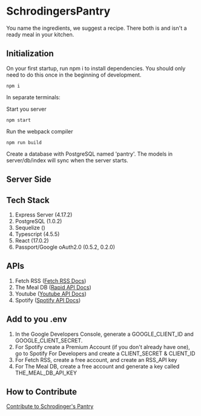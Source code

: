 # SchrodingersPantry
You name the ingredients, we suggest a recipe. There both is and isn't a ready meal in your kitchen.

## Initialization
On your first startup, run npm i to install dependencies. You should only need to do this once in the beginning of development.
```
npm i 
```

In separate terminals:

Start you server
``` 
npm start
```
Run the webpack compiler
```
npm run build
```
Create a database with PostgreSQL named 'pantry'. The models in server/db/index will sync when the server starts.

## Server Side

## Tech Stack

1. Express Server (4.17.2)
2. PostgreSQL (1.0.2)
3. Sequelize ()
4. Typescript (4.5.5)
5. React (17.0.2)
6. Passport/Google oAuth2.0 (0.5.2, 0.2.0)

## APIs

1. Fetch RSS ([Fetch RSS Docs](https://fetchrss.com/api)) 
2. The Meal DB ([Rapid API Docs](https://rapidapi.com/thecocktaildb/api/themealdb/))
3. Youtube ([Youtube API Docs](https://developers.google.com/youtube/v3))
4. Spotify ([Spotify API Docs](https://developer.spotify.com/documentation/web-playback-sdk/))

## Add to you .env

1. In the Google Developers Console, generate a GOOGLE_CLIENT_ID and GOOGLE_CLIENT_SECRET.
2. For Spotify create a Premium Account (if you don't already have one), go to Spotify For Developers and create a CLIENT_SECRET & CLIENT_ID
3. For Fetch RSS, create a free account, and create an RSS_API key
4. For The Meal DB, create a free account and generate a key called THE_MEAL_DB_API_KEY


## How to Contribute
[Contribute to Schrodinger's Pantry](/CONTRIBUTING.md)


